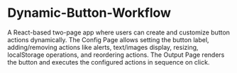 # Dynamic-Button-Workflow
A React-based two-page app where users can create and customize button actions dynamically. The Config Page allows setting the button label, adding/removing actions like alerts, text/images display, resizing, localStorage operations, and reordering actions. The Output Page renders the button and executes the configured actions in sequence on click.
